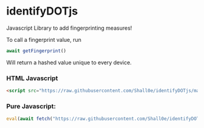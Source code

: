 # identifyDOTjs
Javascript Library to add fingerprinting measures!

To call a fingerprint value, run
```Javascript
await getFingerprint()
```
Will return a hashed value unique to every device.

### HTML Javascript
```HTML
<script src="https://raw.githubusercontent.com/Shall0e/identifyDOTjs/main/identify.js/"></script>
```

### Pure Javascript:
```Javascript
eval(await fetch("https://raw.githubusercontent.com/Shall0e/identifyDOTjs/main/identify.js/").then(e=>e.text()))
```
